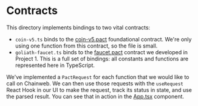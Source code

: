 # Contracts

This directory implements bindings to two vital contracts:

- `coin-v5.ts` binds to the [coin-v5.pact](https://github.com/kadena-io/chainweb-node/blob/master/pact/coin-contract/v5/coin-v5.pact) foundational contract. We're only using one function from this contract, so the file is small.
- `goliath-faucet.ts` binds to the [faucet.pact](../../../01-faucet-contract/faucet.pact) contract we developed in Project 1. This is a full set of bindings: all constants and functions are represented here in TypeScript.

We've implemented a `PactRequest` for each function that we would like to call on Chainweb. We can then use those requests with the `useRequest` React Hook in our UI to make the request, track its status in state, and use the parsed result. You can see that in action in the [App.tsx](../App.tsx) component.
